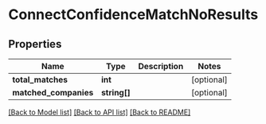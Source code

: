 # ConnectConfidenceMatchNoResults

## Properties
Name | Type | Description | Notes
------------ | ------------- | ------------- | -------------
**total_matches** | **int** |  | [optional] 
**matched_companies** | **string[]** |  | [optional] 

[[Back to Model list]](../../README.md#documentation-for-models) [[Back to API list]](../../README.md#documentation-for-api-endpoints) [[Back to README]](../../README.md)

